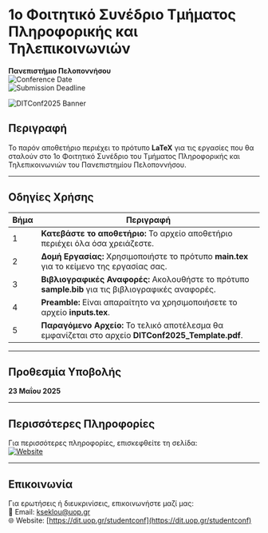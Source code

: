 # 1ο Φοιτητικό Συνέδριο Τμήματος Πληροφορικής και Τηλεπικοινωνιών  
**Πανεπιστήμιο Πελοποννήσου**  
![Conference Date](https://img.shields.io/badge/Ημερομηνία-11%20Ιουνίου%202025-blue)  
![Submission Deadline](https://img.shields.io/badge/Προθεσμία%20Υποβολής-23%20Μαΐου%202025-red)  

![DITConf2025 Banner](assets/studentconfhigh.png)


## Περιγραφή  
Το παρόν αποθετήριο περιέχει το πρότυπο **LaTeX** για τις εργασίες που θα σταλούν στο 1ο Φοιτητικό Συνέδριο του Τμήματος Πληροφορικής και Τηλεπικοινωνιών του Πανεπιστημίου Πελοποννήσου.

---

## Οδηγίες Χρήσης  

| Βήμα | Περιγραφή                                                                 |
|------|---------------------------------------------------------------------------|
| 1    | **Κατεβάστε το αποθετήριο:** Το αρχείο αποθετήριο περιέχει όλα όσα χρειάζεστε. |
| 2    | **Δομή Εργασίας:** Χρησιμοποιήστε το πρότυπο **main.tex** για το κείμενο της εργασίας σας. |
| 3    | **Βιβλιογραφικές Αναφορές:** Ακολουθήστε το πρότυπο **sample.bib** για τις βιβλιογραφικές αναφορές. |
| 4    | **Preamble:** Είναι απαραίτητο να χρησιμοποιήσετε το αρχείο **inputs.tex**. |
| 5    | **Παραγόμενο Αρχείο:** Το τελικό αποτέλεσμα θα εμφανίζεται στο αρχείο **DITConf2025_Template.pdf**. |

---

## Προθεσμία Υποβολής  
**23 Μαΐου 2025**

---

## Περισσότερες Πληροφορίες  
Για περισσότερες πληροφορίες, επισκεφθείτε τη σελίδα:  
[![Website](https://img.shields.io/badge/Website-dit.uop.gr-blue)](https://dit.uop.gr/studentconf)

---

## Επικοινωνία  
Για ερωτήσεις ή διευκρινίσεις, επικοινωνήστε μαζί μας:  
📧 Email: [kseklou@uop.gr](mailto:kseklou@uop.gr)  
🌐 Website: [https://dit.uop.gr/studentconf](https://dit.uop.gr/studentconf)

